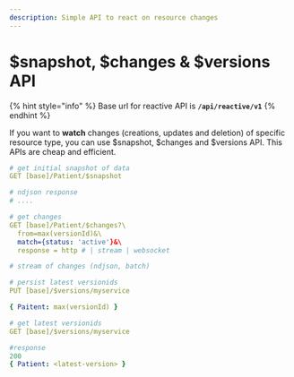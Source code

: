 ```yaml
---
description: Simple API to react on resource changes
---
```


# $snapshot, $changes & $versions API

{% hint style="info" %}
Base url for reactive API is **`/api/reactive/v1`**
{% endhint %}

If you want to **watch** changes \(creations, updates and deletion\) of specific resource type, you can use $snapshot, $changes and $versions API. This APIs are cheap and efficient.

```yaml
# get initial snapshot of data
GET [base]/Patient/$snapshot

# ndjson response
# ....

# get changes
GET [base]/Patient/$changes?\
  from=max(versionId)&\ 
  match={status: 'active'}&\
  response = http # | stream | websocket

# stream of changes (ndjson, batch)

# persist latest versionids
PUT [base]/$versions/myservice

{ Paitent: max(versionId) }

# get latest versionids
GET [base]/$versions/myservice

#response
200
{ Patient: <latest-version> }


```

